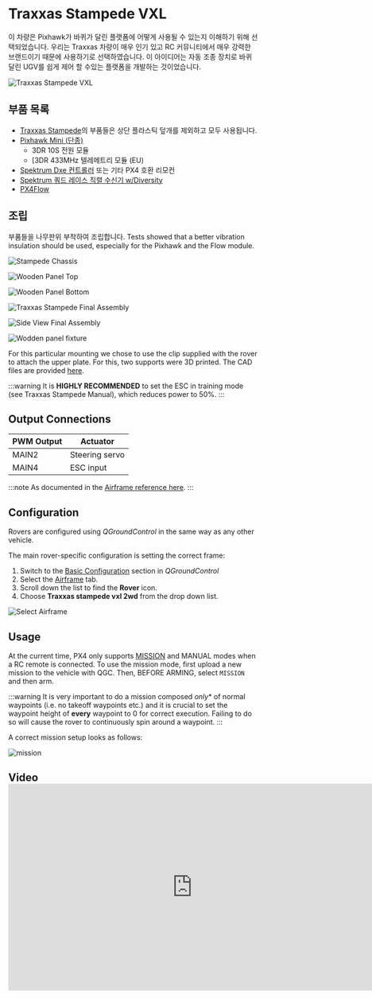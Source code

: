 # Traxxas Stampede VXL

이 차량은 Pixhawk가 바퀴가 달린 플랫폼에 어떻게 사용될 수 있는지 이해하기 위해 선택되었습니다. 우리는 Traxxas 차량이 매우 인기 있고 RC 커뮤니티에서 매우 강력한 브랜드이기 때문에 사용하기로 선택하였습니다. 이 아이디어는 자동 조종 장치로 바퀴 달린 UGV를 쉽게 제어 할 수있는 플랫폼을 개발하는 것이었습니다.

![Traxxas Stampede VXL](../../assets/airframes/rover/traxxas_stampede_vxl/stampede.jpg)

## 부품 목록

* [Traxxas Stampede](https://traxxas.com/products/models/electric/stampede-vxl-tsm)의 부품들은 상단 플라스틱 덮개를 제외하고 모두 사용됩니다.
* [Pixhawk Mini (단종)](../flight_controller/pixhawk_mini.md) 
  * 3DR 10S 전원 모듈
  * [3DR 433MHz 텔레메트리 모듈 (EU)
* [Spektrum Dxe 컨트롤러](http://www.spektrumrc.com/Products/Default.aspx?ProdId=SPM1000) 또는 기타 PX4 호환 리모컨
* [Spektrum 쿼드 레이스 직렬 수신기 w/Diversity](http://www.spektrumrc.com/Products/Default.aspx?ProdID=SPM4648)
* [PX4Flow](../sensor/px4flow.md)

## 조립

부품들을 나무판위 부착하여 조립합니다. Tests showed that a better vibration insulation should be used, especially for the Pixhawk and the Flow module.

![Stampede Chassis](../../assets/airframes/rover/traxxas_stampede_vxl/stampede_chassis.jpg)

![Wooden Panel Top](../../assets/airframes/rover/traxxas_stampede_vxl/panel_top.jpg)

![Wooden Panel Bottom](../../assets/airframes/rover/traxxas_stampede_vxl/panel_bottom.jpg)

![Traxxas Stampede Final Assembly](../../assets/airframes/rover/traxxas_stampede_vxl/final_assembly.jpg)

![Side View Final Assembly](../../assets/airframes/rover/traxxas_stampede_vxl/final_side.jpg)

![Wodden panel fixture](../../assets/airframes/rover/traxxas_stampede_vxl/mounting_detail.jpg)

For this particular mounting we chose to use the clip supplied with the rover to attach the upper plate. For this, two supports were 3D printed. The CAD files are provided [here](https://github.com/PX4/px4_user_guide/raw/master/assets/airframes/rover/traxxas_stampede_vxl/plane_holders.zip).

:::warning
It is **HIGHLY RECOMMENDED** to set the ESC in training mode (see Traxxas Stampede Manual), which reduces power to 50%.
:::

## Output Connections

| PWM Output | Actuator       |
| ---------- | -------------- |
| MAIN2      | Steering servo |
| MAIN4      | ESC input      |

:::note
As documented in the [Airframe reference here](../airframes/airframe_reference.md#rover_rover_traxxas_stampede_vxl_2wd).
:::

## Configuration

Rovers are configured using *QGroundControl* in the same way as any other vehicle.

The main rover-specific configuration is setting the correct frame:

1. Switch to the [Basic Configuration](../config/README.md) section in *QGroundControl*
2. Select the [Airframe](../config/airframe.md) tab. 
3. Scroll down the list to find the **Rover** icon. 
4. Choose **Traxxas stampede vxl 2wd** from the drop down list.

![Select Airframe](../../assets/airframes/rover/traxxas_stampede_vxl/airframe_px4_rover_traxxas_stampede_vxl_2wd.jpg)

## Usage

At the current time, PX4 only supports [MISSION](../flight_modes/mission.md) and MANUAL modes when a RC remote is connected. To use the mission mode, first upload a new mission to the vehicle with QGC. Then, BEFORE ARMING, select `MISSION` and then arm.

:::warning
It is very important to do a mission composed *only** of normal waypoints (i.e. no takeoff waypoints etc.) and it is crucial to set the waypoint height of **every** waypoint to 0 for correct execution. Failing to do so will cause the rover to continuously spin around a waypoint.
:::

A correct mission setup looks as follows:

![mission](../../assets/airframes/rover/traxxas_stampede_vxl/correct_mission.jpg)

## Video <iframe width="740" height="416" src="https://www.youtube.com/embed/N3HvSKS3nCw" frameborder="0" allow="accelerometer; autoplay; clipboard-write; encrypted-media; gyroscope; picture-in-picture" allowfullscreen mark="crwd-mark"></iframe>